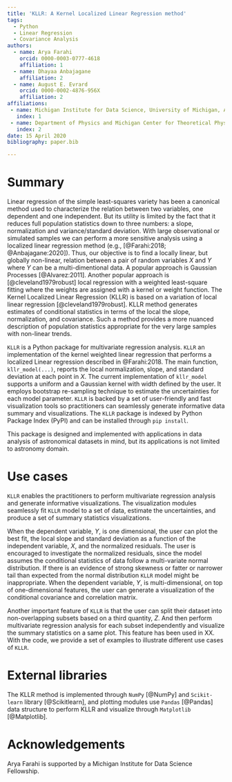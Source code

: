 ```yaml
---
title: 'KLLR: A Kernel Localized Linear Regression method'
tags:
  - Python
  - Linear Regression
  - Covariance Analysis
authors:
  - name: Arya Farahi
    orcid: 0000-0003-0777-4618
    affiliation: 1
  - name: Dhayaa Anbajagane
    affiliation: 2
  - name: August E. Evrard
    orcid: 0000-0002-4876-956X
    affiliation: 2
affiliations:
 - name: Michigan Institute for Data Science, University of Michigan, Ann Arbor, MI 48109, USA
   index: 1
 - name: Department of Physics and Michigan Center for Theoretical Physics, University of Michigan, Ann Arbor, MI 48109, USA
   index: 2
date: 15 April 2020
bibliography: paper.bib

---
```


# Summary

Linear regression of the simple least-squares variety has been a canonical method used 
to characterize the relation between two variables, one dependent and one independent. 
But its utility is limited by the fact that it reduces full population statistics down 
to three numbers: a slope, normalization and variance/standard deviation. With large 
observational or simulated samples we can perform a more sensitive analysis using a localized 
linear regression method (e.g., [@Farahi:2018; @Anbajagane:2020]). Thus, our objective is to find 
a locally linear, but globally non-linear, relation between a pair of random variables $X$ 
and $Y$ where $Y$ can be a multi-dimentional data. A popular approach is Gaussian Processes 
[@Alvarez:2011]. Another popular approach is [@cleveland1979robust] local regression with
a weighted least-square fitting where the weights are assigned with a kernel or weight function. 
The Kernel Localized Linear Regression (KLLR) is based on a variation of local linear regression 
[@cleveland1979robust]. KLLR method generates estimates of conditional statistics in terms of 
the local the slope, normalization, and covariance. Such a method provides a more nuanced 
description of population statistics appropriate for the very large samples with non-linear 
trends.

`KLLR` is a Python package for multivariate regression analysis. `KLLR` an implementation 
of the kernel weighted linear regression that performs a  localized Linear regression 
described in @Farahi:2018. The main function, `kllr_model(...)`, reports the local normalization, 
slope, and standard deviation at each point in $X$. The current implementation of `kllr_model` 
supports a uniform and a Gaussian kernel with width defined by the user. It employs bootstrap 
re-sampling technique to estimate the uncertainties for each model parameter. `KLLR` is backed 
by a set of user-friendly and fast visualization tools so practitioners can seamlessly generate 
informative data summary and visualizations. The `KLLR` package is indexed by Python Package 
Index (PyPI) and can be installed through `pip install`.

This package is designed and implemented with applications in data analysis of astronomical 
datasets in mind, but its applications is not limited to astronomy domain.  


# Use cases

`KLLR` enables the practitioners to perform multivariate regression analysis and generate 
informative visualizations. The visualization modules seamlessly fit `KLLR` model to a set 
of data, estimate the uncertainties, and produce a set of summary statistics visualizations. 

When the dependent variable, $Y$, is one dimensional, the user can plot the best fit, the local 
slope and standard deviation as a function of the independent variable, $X$, and the normalized 
residuals. The user is encouraged to investigate the normalized residuals, since the model assumes the 
conditional statistics of data follow a multi-variate normal distribution. If there is an evidence 
of strong skewness or fatter or narrower tail than expected from the normal distribution `KLLR` 
model might be inappropriate. When the dependent variable, $Y$, is multi-dimensional, on top of 
one-dimensional features, the user can generate a visualization of the conditional covariance 
and correlation matrix. 

Another important feature of `KLLR` is that the user can split their dataset into non-overlapping 
subsets based on a third quantity, $Z$. And then perform multivariate regression analysis for each 
subset independently and visualize the summary statistics on a same plot. This feature has been 
used in XX. With the code, we provide a set of examples to illustrate different use cases of `KLLR`. 


# External libraries

The KLLR method is implemented through `NumPy` [@NumPy] and `Scikit-learn` library [@Scikitlearn], 
and plotting modules use `Pandas` [@Pandas] data structure to perform KLLR
and visualize through `Matplotlib` [@Matplotlib].


# Acknowledgements

Arya Farahi is supported by a Michigan Institute for Data Science Fellowship.
